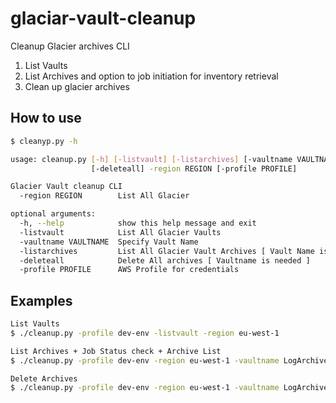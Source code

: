 # glaciar-vault-cleanup

Cleanup Glacier archives CLI

1. List Vaults
2. List Archives and option to job initiation for inventory retrieval
3. Clean up glacier archives

## How to use
```bash
$ cleanyp.py -h 

usage: cleanup.py [-h] [-listvault] [-listarchives] [-vaultname VAULTNAME]
                  [-deleteall] -region REGION [-profile PROFILE]

Glacier Vault cleanup CLI
  -region REGION        List All Glacier

optional arguments:
  -h, --help            show this help message and exit
  -listvault            List All Glacier Vaults
  -vaultname VAULTNAME  Specify Vault Name 
  -listarchives         List All Glacier Vault Archives [ Vault Name is needed ]
  -deleteall            Delete All archives [ Vaultname is needed ]
  -profile PROFILE      AWS Profile for credentials

```
## Examples
```bash
List Vaults
$ ./cleanup.py -profile dev-env -listvault -region eu-west-1

List Archives + Job Status check + Archive List
$ ./cleanup.py -profile dev-env -region eu-west-1 -vaultname LogArchives -listarchives 

Delete Archives
$ ./cleanup.py -profile dev-env -region eu-west-1 -vaultname LogArchives -deleteall 

```
